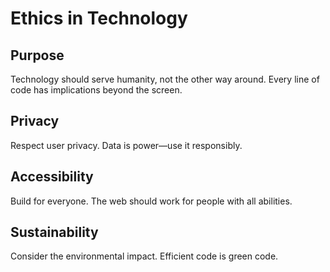 # Ethics in Technology

## Purpose

Technology should serve humanity, not the other way around. Every line of code has implications beyond the screen.

## Privacy

Respect user privacy. Data is power—use it responsibly.

## Accessibility

Build for everyone. The web should work for people with all abilities.

## Sustainability

Consider the environmental impact. Efficient code is green code.
